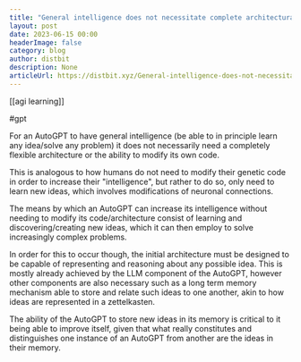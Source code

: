 ```yaml
---
title: "General intelligence does not necessitate complete architectural flexibility "
layout: post
date: 2023-06-15 00:00
headerImage: false
category: blog
author: distbit
description: None
articleUrl: https://distbit.xyz/General-intelligence-does-not-necessitate-complete-architectural-flexibility-
---
```


[[agi learning]]

#gpt 

For an AutoGPT to have general intelligence (be able to in principle learn any idea/solve any problem) it does not necessarily need a completely flexible architecture or the ability to modify its own code.

This is analogous to how humans do not need to modify their genetic code in order to increase their "intelligence", but rather to do so, only need to learn new ideas, which involves modifications of neuronal connections.

The means by which an AutoGPT can increase its intelligence without needing to modify its code/architecture consist of learning and discovering/creating new ideas, which it can then employ to solve increasingly complex problems.

In order for this to occur though, the initial architecture must be designed to be capable of representing and reasoning about any possible idea. This is mostly already achieved by the LLM component of the AutoGPT, however other components are also necessary such as a long term memory mechanism able to store and relate such ideas to one another, akin to how ideas are represented in a zettelkasten.

The ability of the AutoGPT to store new ideas in its memory is critical to it being able to improve itself, given that what really constitutes and distinguishes one instance of an AutoGPT from another are the ideas in their memory.